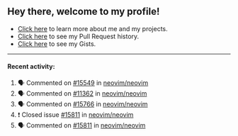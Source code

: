 ## Hey there, welcome to my profile!

- [Click here](https://seandewar.github.io/) to learn more about me and my projects.
- [Click here](https://github.com/search?p=1&q=author%3Aseandewar+is%3Apr) to see my Pull Request history.
- [Click here](https://gist.github.com/seandewar) to see my Gists.

---

#### Recent activity:

<!--START_SECTION:activity-->
1. 🗣 Commented on [#15549](https://github.com/neovim/neovim/issues/15549) in [neovim/neovim](https://github.com/neovim/neovim)
2. 🗣 Commented on [#11362](https://github.com/neovim/neovim/issues/11362) in [neovim/neovim](https://github.com/neovim/neovim)
3. 🗣 Commented on [#15766](https://github.com/neovim/neovim/issues/15766) in [neovim/neovim](https://github.com/neovim/neovim)
4. ❗️ Closed issue [#15811](https://github.com/neovim/neovim/issues/15811) in [neovim/neovim](https://github.com/neovim/neovim)
5. 🗣 Commented on [#15811](https://github.com/neovim/neovim/issues/15811) in [neovim/neovim](https://github.com/neovim/neovim)
<!--END_SECTION:activity-->

